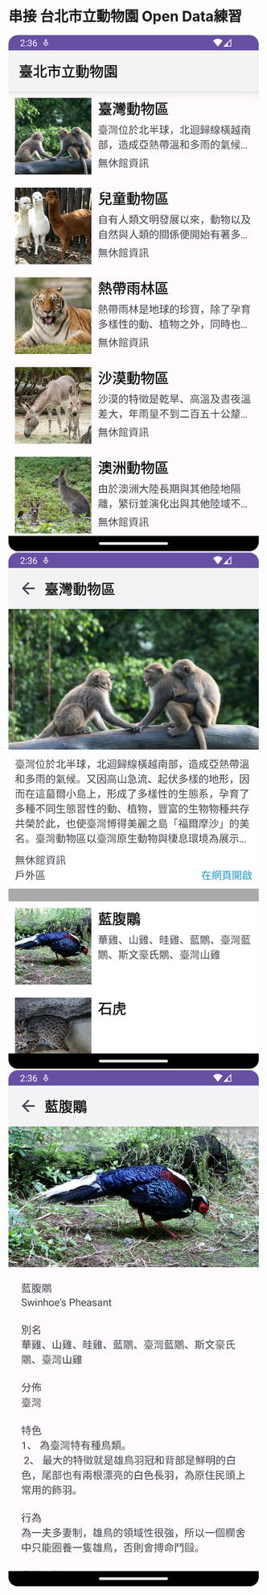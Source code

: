 # 串接 台北市立動物園 Open Data練習
![image](https://github.com/Yomiamy/Kotlin-ZooInfo/blob/main/ZooInfo/Screenshot_1.png?raw=true)
![image](https://github.com/Yomiamy/Kotlin-ZooInfo/blob/main/ZooInfo/Screenshot_2.png?raw=true)
![image](https://github.com/Yomiamy/Kotlin-ZooInfo/blob/main/ZooInfo/Screenshot_3.png?raw=true)
